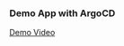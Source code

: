 ### Demo App with ArgoCD
[Demo Video](https://drive.google.com/file/d/1TbkcZZepFMuuxa4aqMI3jzMsAZQbPywg/view?usp=drive_link)